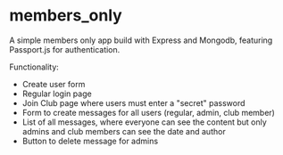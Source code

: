 # members_only

A simple members only app build with Express and Mongodb, featuring Passport.js for authentication.

Functionality:

- Create user form
- Regular login page
- Join Club page where users must enter a "secret" password
- Form to create messages for all users (regular, admin, club member)
- List of all messages, where everyone can see the content but only admins and club members can see the date and author
- Button to delete message for admins
